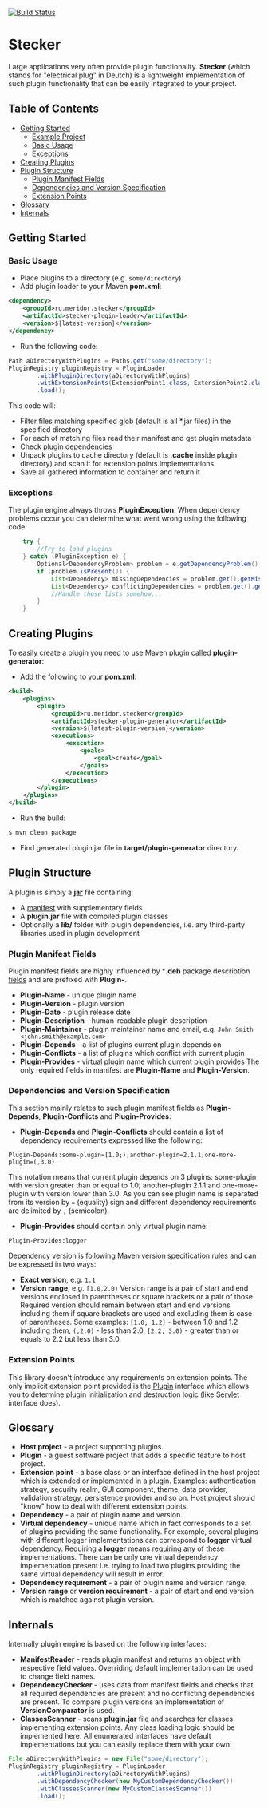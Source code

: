 [![Build Status](https://travis-ci.org/meridor/stecker.svg?branch=master)](https://travis-ci.org/meridor/stecker)
# Stecker

Large applications very often provide plugin functionality. **Stecker** (which stands for "electrical plug" in Deutch) is a lightweight implementation of such plugin functionality that can be easily integrated to your project.

## Table of Contents
* [Getting Started](#getting-started)
  * [Example Project](https://github.com/meridor/stecker-example)
  * [Basic Usage](#basic-usage)
  * [Exceptions](#exceptions)
* [Creating Plugins](#creating-plugins)
* [Plugin Structure](#plugin-structure)
  * [Plugin Manifest Fields](#plugin-manifest-fields)
  * [Dependencies and Version Specification](#dependencies-and-version-specification)
  * [Extension Points](#extension-points)
* [Glossary](#glossary)
* [Internals](#internals)

## Getting Started
### Basic Usage
* Place plugins to a directory (e.g. `some/directory`)
* Add plugin loader to your Maven **pom.xml**:
```xml
<dependency>
    <groupId>ru.meridor.stecker</groupId>
    <artifactId>stecker-plugin-loader</artifactId>
    <version>${latest-version}</version>
</dependency>
```
* Run the following code:
```java
Path aDirectoryWithPlugins = Paths.get("some/directory");
PluginRegistry pluginRegistry = PluginLoader
        .withPluginDirectory(aDirectoryWithPlugins)
        .withExtensionPoints(ExtensionPoint1.class, ExtensionPoint2.class, ExtensionPoint3.class)
        .load();
```
This code will:
* Filter files matching specified glob (default is all \*.jar files) in the specified directory
* For each of matching files read their manifest and get plugin metadata
* Check plugin dependencies
* Unpack plugins to cache directory (default is **.cache** inside plugin directory) and scan it for extension points implementations
* Save all gathered information to container and return it

### Exceptions
The plugin engine always throws **PluginException**. When dependency problems occur you can determine what went wrong using the following code:
```java
    try {
        //Try to load plugins
    } catch (PluginException e) {
        Optional<DependencyProblem> problem = e.getDependencyProblem();
        if (problem.isPresent()) {
            List<Dependency> missingDependencies = problem.get().getMissingDependencies();
            List<Dependency> conflictingDependencies = problem.get().getConflictingDependencies();
            //Handle these lists somehow...
        }
    }
```

## Creating Plugins
To easily create a plugin you need to use Maven plugin called **plugin-generator**:
* Add the following to your **pom.xml**:
```xml
<build>
    <plugins>
        <plugin>
            <groupId>ru.meridor.stecker</groupId>
            <artifactId>stecker-plugin-generator</artifactId>
            <version>${latest-plugin-version}</version>
            <executions>
                <execution>
                    <goals>
                        <goal>create</goal>
                    </goals>
                </execution>
            </executions>
        </plugin>
    </plugins>
</build>
```
* Run the build:
```bash
$ mvn clean package
```
* Find generated plugin jar file in **target/plugin-generator** directory.

## Plugin Structure
A plugin is simply a **[jar](http://en.wikipedia.org/wiki/JAR_%28file_format%29)** file containing:
* A [manifest](https://en.wikipedia.org/wiki/JAR_%28file_format%29#Manifest) with supplementary fields
* A **plugin.jar** file with compiled plugin classes
* Optionally a **lib/** folder with plugin dependencies, i.e. any third-party libraries used in plugin development

### Plugin Manifest Fields
Plugin manifest fields are highly influenced by ***.deb** package description [fields](https://www.debian.org/doc/debian-policy/ch-controlfields.html) and are prefixed with **Plugin-**.
* **Plugin-Name** - unique plugin name
* **Plugin-Version** - plugin version
* **Plugin-Date** - plugin release date
* **Plugin-Description** - human-readable plugin description
* **Plugin-Maintainer** - plugin maintainer name and email, e.g. `John Smith <john.smith@example.com>`
* **Plugin-Depends** - a list of plugins current plugin depends on
* **Plugin-Conflicts** - a list of plugins which conflict with current plugin
* **Plugin-Provides** - virtual plugin name which current plugin provides
The only required fields in manifest are **Plugin-Name** and **Plugin-Version**.

### Dependencies and Version Specification
This section mainly relates to such plugin manifest fields as **Plugin-Depends**, **Plugin-Conflicts** and **Plugin-Provides**:
* **Plugin-Depends** and **Plugin-Conflicts** should contain a list of dependency requirements expressed like the following:
```
Plugin-Depends:some-plugin=[1.0;);another-plugin=2.1.1;one-more-plugin=(,3.0)
```
This notation means that current plugin depends on 3 plugins: some-plugin with version greater than or equal to 1.0; another-plugin 2.1.1 and one-more-plugin with version lower than 3.0. As you can see plugin name is separated from its version by `=` (equality) sign and different dependency requirements are delimited by `;` (semicolon). 
* **Plugin-Provides** should contain only virtual plugin name:
```
Plugin-Provides:logger
```
Dependency version is following [Maven version specification rules](http://maven.apache.org/enforcer/enforcer-rules/versionRanges.html) and can be expressed in two ways:
* **Exact version**, e.g. `1.1`
* **Version range**, e.g. `[1.0,2.0)`
Version range is a pair of start and end versions enclosed in parentheses or square brackets or a pair of those. Required version should remain between start and end versions including them if square brackets are used and excluding them is case of parentheses. Some examples: `[1.0; 1.2]` - between 1.0 and 1.2 including them, `(,2.0)` - less than 2.0, `[2.2, 3.0)` - greater than or equals to 2.2 but less than 3.0. 

### Extension Points
This library doesn't introduce any requirements on extension points. The only implicit extension point provided is the [Plugin](https://github.com/meridor/plugin-engine/blob/master/plugin-loader/src/main/java/ru/meridor/tools/plugin/Plugin.java) interface which allows you to determine plugin initialization and destruction logic (like [Servlet](http://docs.oracle.com/javaee/6/api/javax/servlet/Servlet.html) interface does).

## Glossary
* **Host project** - a project supporting plugins.
* **Plugin** - a guest software project that adds a specific feature to host project.
* **Extension point** - a base class or an interface defined in the host project which is extended or implemented in a plugin. Examples: authentication strategy, security realm, GUI component, theme, data provider, validation strategy, persistence provider and so on. Host project should "know" how to deal with different extension points.
* **Dependency** - a pair of plugin name and version.
* **Virtual dependency** - unique name which in fact corresponds to a set of plugins providing the same functionality. For example, several plugins with different logger implementations can correspond to **logger** virtual dependency. Requiring a **logger** means requiring any of these implementations. There can be only one virtual dependency implementation present i.e. trying to load two plugins providing the same virtual dependency will result in error.
* **Dependency requirement** - a pair of plugin name and version range.
* **Version range** or **version requirement** - a pair of start and end version which is matched against plugin version.

## Internals
Internally plugin engine is based on the following interfaces:
* **ManifestReader** - reads plugin manifest and returns an object with respective field values. Overriding default implementation can be used to change field names.
* **DependencyChecker** - uses data from manifest fields and checks that all required dependencies are present and no conflicting dependencies are present. To compare plugin versions an implementation of **VersionComparator** is used.
* **ClassesScanner** - scans **plugin.jar** file and searches for classes implementing extension points. Any class loading logic should be implemented here.
All enumerated interfaces have default implementations but you can easily replace them with your own:
```java
File aDirectoryWithPlugins = new File("some/directory");
PluginRegistry pluginRegistry = PluginLoader
        .withPluginDirectory(aDirectoryWithPlugins)
        .withDependencyChecker(new MyCustomDependencyChecker())
        .withClassesScanner(new MyCustomClassesScanner())
        .load();
```
